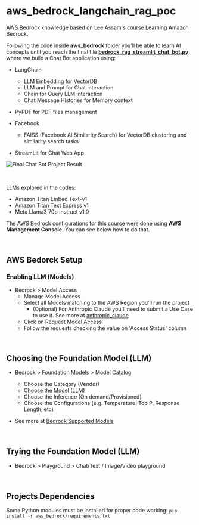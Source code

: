 # aws_bedrock_langchain_rag_poc
AWS Bedrock knowledge based on Lee Assam's course Learning Amazon Bedrock.

Following the code inside **aws_bedrock** folder you'll be able to learn AI concepts until you reach the final file [**bedrock_rag_streamlit_chat_bot.py**](aws_bedrock/bedrock_rag_streamlit_chat_bot.py) where we build a Chat Bot application using:
- LangChain
    - LLM Embedding for VectorDB
    - LLM and Prompt for Chat interaction
    - Chain for Query LLM interaction
    - Chat Message Histories for Memory context
    
- PyPDF for PDF files management

- Facebook
    - FAISS (Facebook AI Similarity Search) for VectorDB clustering and similarity search tasks

- StreamLit for Chat Web App

![Final Chat Bot Project Result](aws_bedrock/bedrock_rag_streamlit_chat_bot.png)

<br />

LLMs explored in the codes:
- Amazon Titan Embed Text-v1
- Amazon Titan Text Express v1
- Meta Llama3 70b Instruct v1.0


The AWS Bedrock configurations for this course were done using **AWS Management Console**.
You can see below how to do that.

<br />

## AWS Bedorck Setup

### Enabling LLM (Models)

- Bedrock > Model Access
    - Manage Model Access
    - Select all Models matching to the AWS Region you'll run the project
        - (Optional) For Anthropic Claude you'll need to submit a Use Case to use it. See more at [anthropic_claude](anthropic_claude/use_case_details.txt)
    - Click on Request Model Access
    - Follow the requests checking the value on 'Access Status' column

<br />

## Choosing the Foundation Model (LLM)

- Bedrock > Foundation Models > Model Catalog
    - Choose the Category (Vendor)
    - Choose the Model (LLM)
    - Choose the Inference (On demand/Provisioned)
    - Choose the Configurations (e.g. Temperature, Top P, Response Length, etc)

- See more at [Bedrock Supported Models](https://docs.aws.amazon.com/bedrock/latest/userguide/models-supported.html)
<br />

## Trying the Foundation Model (LLM)

- Bedrock > Playground > Chat/Text / Image/Video playground

<br />

## Projects Dependencies

Some Python modules must be installed for proper code working: ```pip install -r aws_bedrock/requirements.txt```
